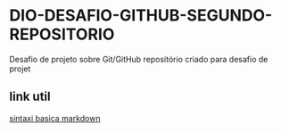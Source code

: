 # DIO-DESAFIO-GITHUB-SEGUNDO-REPOSITORIO
Desafio de projeto sobre Git/GitHub
repositório criado para desafio de projet
## link util
[sintaxi basica markdown](https://www.markdownguide.org/basic-syntax/)
